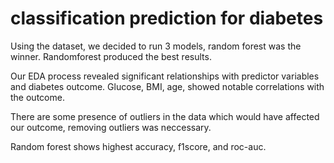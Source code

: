# classification prediction for diabetes




Using the dataset, 
we decided to run 3 models, random forest was the winner.
Randomforest produced the best results.

Our EDA process revealed significant relationships with predictor variables and diabetes outcome.
Glucose, BMI, age, showed notable correlations with the outcome.

There are some presence of outliers in the data which would have affected our outcome, removing outliers was neccessary.

Random forest shows highest accuracy, f1score, and roc-auc.

